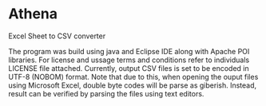 # Athena
Excel Sheet to CSV converter

<p>The program was build using java and Eclipse IDE along with Apache POI libraries. For license and ussage terms and conditions refer to individuals LICENSE file attached. Currently, output CSV files is set to be encoded in UTF-8 (NOBOM) format. Note that due to this, when opening the ouput files using Microsoft Excel, double byte codes will be parse as giberish. Instead, result can be verified by parsing the files using text editors.</p>
